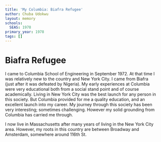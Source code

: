 ```yaml
---
title: 'My Columbia: Biafra Refugee'
author: Chuba Udokwu
layout: memory
schools:
  SEAS: 1978
primary_year: 1978
tags: []
---
```

# Biafra Refugee

I came to Columbia School of Engineering in September 1972. At that time I was relatively new to the country and New York City. I came from Biafra (just after it was defeated by Nigeria). My early experiences at Columbia were very educational both from a social stand point and of course academically. Living in New York City was the best launch for any person in this society. But Columbia provided for me a quality education, and an excellent launch into my career. My journey through this society has been very interesting; sometimes challenging. However my solid grounding from Columbia has carried me through.

I now live in Massachusetts after many years of living in the New York City area. However, my roots in this country are between Broadway and Amsterdam, somewhere around 116th St.
